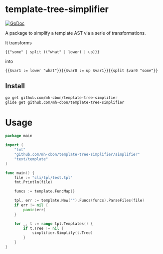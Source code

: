 # template-tree-simplifier

[![GoDoc](https://godoc.org/github.com/mh-cbon/template-tree-simplifier/simplifier?status.svg)](https://godoc.org/github.com/mh-cbon/template-tree-simplifier/simplifier)

A package to simplify a template AST via a serie of transformations.

It transforms

```
{{"some" | split (("what" | lower) | up)}}
```

into
```
{{$var1 := lower "what"}}{{$var0 := up $var1}}{{split $var0 "some"}}
```

## Install

```sh
go get github.com/mh-cbon/template-tree-simplifier
glide get github.com/mh-cbon/template-tree-simplifier
```

# Usage

```go
package main

import (
	"fmt"
	"github.com/mh-cbon/template-tree-simplifier/simplifier"
	"text/template"
)

func main() {
	file := "cli/tpl/test.tpl"
	fmt.Println(file)

	funcs := template.FuncMap{}

	tpl, err := template.New("").Funcs(funcs).ParseFiles(file)
	if err != nil {
		panic(err)
	}

	for _, t := range tpl.Templates() {
		if t.Tree != nil {
			simplifier.Simplify(t.Tree)
		}
	}
}

```

